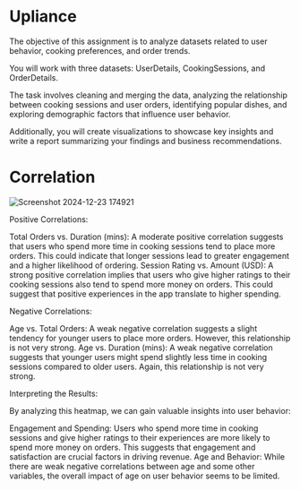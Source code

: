 # Upliance

The objective of this assignment is to analyze datasets related to user behavior, cooking preferences, and order trends. 

You will work with three datasets: UserDetails, CookingSessions, and OrderDetails. 

The task involves cleaning and merging the data, analyzing the relationship between cooking sessions and user orders, identifying popular dishes, and exploring demographic factors that influence user behavior. 

Additionally, you will create visualizations to showcase key insights and write a report summarizing your findings and business recommendations. 
# Correlation
![Screenshot 2024-12-23 174921](https://github.com/user-attachments/assets/3fa08e58-4804-474c-9e97-96b79a0fa8e5)

Positive Correlations:

Total Orders vs. Duration (mins): A moderate positive correlation suggests that users who spend more time in cooking sessions tend to place more orders. This could indicate that longer sessions lead to greater engagement and a higher likelihood of ordering.
Session Rating vs. Amount (USD): A strong positive correlation implies that users who give higher ratings to their cooking sessions also tend to spend more money on orders. This could suggest that positive experiences in the app translate to higher spending.

Negative Correlations:

Age vs. Total Orders: A weak negative correlation suggests a slight tendency for younger users to place more orders. However, this relationship is not very strong.
Age vs. Duration (mins): A weak negative correlation suggests that younger users might spend slightly less time in cooking sessions compared to older users. Again, this relationship is not very strong.

Interpreting the Results:

By analyzing this heatmap, we can gain valuable insights into user behavior:

Engagement and Spending: Users who spend more time in cooking sessions and give higher ratings to their experiences are more likely to spend more money on orders. This suggests that engagement and satisfaction are crucial factors in driving revenue.
Age and Behavior: While there are weak negative correlations between age and some other variables, the overall impact of age on user behavior seems to be limited.
